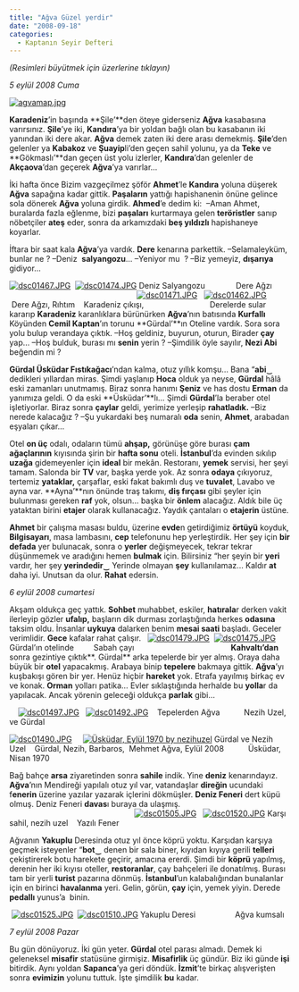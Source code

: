 ```yaml
---
title: "Ağva Güzel yerdir"
date: "2008-09-18"
categories: 
  - Kaptanın Seyir Defteri
---
```


_(Resimleri büyütmek için üzerlerine tıklayın)_

_5 eylül 2008 Cuma_

[![agvamap.jpg](../uploads/2008/09/agvamap.jpg)](../uploads/2008/09/agvamap.jpg "agvamap.jpg") 

**Karadeniz**’in başında **Şile’**den öteye giderseniz **Ağva** kasabasına varırsınız. **Şile**’ye iki, **Kandıra**’ya bir yoldan bağlı olan bu kasabanın iki yanından iki dere akar. **Ağva** demek zaten iki dere arası demekmiş. **Şile**’den gelenler ya **Kabakoz** ve **Şuayip**li’den geçen sahil yolunu, ya da [](../uploads/2008/09/dsc01475.jpg "dsc01475.JPG")**Teke** ve **Gökmaslı’**dan geçen üst yolu izlerler, **Kandıra**’dan gelenler de **Akçaova**’dan geçerek **Ağva**’ya varırlar…

İki hafta önce Bizim vazgeçilmez şöför **Ahmet**’le **Kandıra** yoluna düşerek **Ağva** sapağına kadar gittik. **Paşaların** yattığı hapishanenin önüne gelince sola dönerek **Ağva** yoluna girdik. **Ahmed**’e dedim ki:  –Aman Ahmet, buralarda fazla eğlenme, bizi **paşaları** kurtarmaya gelen **teröristler** sanıp nöbetçiler **ateş** eder, sonra da arkamızdaki **beş yıldızlı** hapishaneye koyarlar.

İftara bir saat kala **Ağva**’ya vardık. **Dere** kenarına parkettik. –Selamaleyküm, bunlar ne ? –Deniz  **salyangozu**… –Yeniyor mu  ? –Biz yemeyiz, **dışarıya** gidiyor… 

[![dsc01467.JPG](../uploads/2008/09/dsc01467.JPG)](../uploads/2008/09/dsc01467.jpg "dsc01467.JPG")  [![dsc01474.JPG](../uploads/2008/09/dsc01474.JPG)](../uploads/2008/09/dsc01474.jpg "dsc01474.JPG") Deniz Salyangozu              Dere Ağzı                                                           [![dsc01471.JPG](../uploads/2008/09/dsc01471.JPG)](../uploads/2008/09/dsc01471.jpg "dsc01471.JPG")   [![dsc01462.JPG](../uploads/2008/09/dsc01462.JPG)](../uploads/2008/09/dsc01462.jpg "dsc01462.JPG")       Dere Ağzı, Rıhtım    Karadeniz çıkışı,                              Derelerde sular kararıp **Karadeniz** karanlıklara bürünürken **Ağva**’nın batısında **Kurfallı** Köyünden **Cemil Kaptan**’ın torunu **Gürdal’**ın Oteline vardık. Sora sora yolu bulup verandaya çıktık. –Hoş geldiniz, buyurun, oturun, Birader **çay** yap… –Hoş bulduk, burası mı **senin** yerin ? –Şimdilik öyle sayılır, **Nezi Abi** beğendin mi ? 

**Gürdal Üsküdar Fıstıkağacı**’ndan kalma, otuz yıllık komşu… Bana “**abi**‿ dedikleri yıllardan miras. Şimdi yaşlanıp **Hoca** olduk ya neyse, **Gürdal** hâlâ eski zamanları unutmamış. Biraz sonra hanımı **Şeniz** ve has dostu **Erman** da yanımıza geldi. O da eski **Üsküdar’**lı… Şimdi **Gürdal**’la beraber otel işletiyorlar. Biraz sonra **çaylar** geldi, yerimize yerleşip **rahatladık.** –Biz nerede kalacağız ? –Şu yukardaki beş numaralı **oda** senin, **Ahmet**, arabadan eşyaları çıkar…

Otel **on üç** odalı, odaların tümü **ahşap,** görünüşe göre burası **çam ağaçlarının** kıyısında şirin bir **hafta sonu** oteli. **İstanbul**’da evinden sıkılıp **uzağa** gidemeyenler için **ideal** bir mekân. Restoranı, **yemek** servisi, her şeyi tamam. Salonda bir **TV** var, başka yerde yok. Az sonra **odaya** çıkıyoruz, tertemiz **yataklar,** çarşaflar, eski fakat bakımlı duş ve **tuvalet**, Lavabo ve ayna var. **Ayna’**nın önünde traş takımı, **diş fırçası** gibi şeyler için bulunması gereken **raf** yok, olsun... başka bir **önlem** alacağız. Aldık bile üç yataktan birini **etajer** olarak kullanacağız. Yaydık çantaları o **etajerin** üstüne.

**Ahmet** bir çalışma masası buldu, üzerine **evde**n getirdiğimiz **örtüyü** koyduk, **Bilgisayarı**, masa lambasını, **cep** telefonunu hep yerleştirdik. Her şey için **bir defada** yer bulunacak, sonra o **yerler** değişmeyecek, tekrar tekrar düşünmemek ve aradığını hemen **bulmak** için. Bilirsiniz “her şeyin bir **yeri** vardır, her şey **yerindedir‿** Yerinde olmayan **şey** kullanılamaz… Kaldır **at** daha iyi. Unutsan da olur. **Rahat** edersin.                                                            

_6 eylül 2008 cumartesi_

Akşam oldukça geç yattık. **Sohbet** muhabbet, eskiler, **hatırala**r derken vakit ilerleyip gözler **ufalıp,** başların dik durması zorlaştığında herkes **odasına** taksim oldu. İnsanlar **uykuya** dalarken benim **mesai saati** başladı. Geceler verimlidir. **Gece** kafalar rahat çalışır.   [![dsc01479.JPG](../uploads/2008/09/dsc01479.JPG)](../uploads/2008/09/dsc01479.jpg "dsc01479.JPG")  [![dsc01475.JPG](../uploads/2008/09/dsc01475.JPG)](../uploads/2008/09/dsc01475.jpg "dsc01475.JPG") Gürdal’ın otelinde         Sabah çayı                                            **Kahvaltı’dan** sonra gezintiye çıktık**. Gürdal** arka tepelerde bir yer almış. Oraya daha büyük bir **otel** yapacakmış. Arabaya binip **tepelere** bakmaya gittik. **Ağva**’yı kuşbakışı gören bir yer. Henüz hiçbir **hareket** yok. Etrafa yayılmış birkaç ev ve konak. **Orman** yolları patika… Evler sıklaştığında herhalde bu **yolla**r da yapılacak. Ancak yörenin geleceği oldukça **parlak** gibi…

    [![dsc01497.JPG](../uploads/2008/09/dsc01497.JPG)](../uploads/2008/09/dsc01497.jpg "dsc01497.JPG")   [![dsc01492.JPG](../uploads/2008/09/dsc01492.JPG)](../uploads/2008/09/dsc01492.jpg "dsc01492.JPG")    Tepelerden Ağva           Nezih Uzel, ve Gürdal 

[![dsc01490.JPG](../uploads/2008/09/dsc01490.JPG)](../uploads/2008/09/dsc01490.jpg "dsc01490.JPG")     [![Üsküdar, Eylül 1970 by nezihuzel](http://farm1.static.flickr.com/191/451214414_9f978594a2_m.jpg)](http://null/photos/nezihuzel/451214414/ "Üsküdar, Eylül 1970 by nezihuzel") Gürdal ve Nezih Uzel    Gürdal, Nezih, Barbaros,  Mehmet Ağva, Eylül 2008           Üsküdar, Nisan 1970 

Bağ bahçe **arsa** ziyaretinden sonra **sahile** indik. Yine **deniz** kenarındayız. **Ağva**’nın Mendireği yapılalı otuz yıl var, vatandaşlar **direğin** ucundaki f**enerin** üzerine yazılar yazarak içlerini dökmüşler. **Deniz Feneri** dert küpü olmuş. Deniz Feneri **davas**ı buraya da ulaşmış.                                                          [![dsc01505.JPG](../uploads/2008/09/dsc01505.JPG)](../uploads/2008/09/dsc01505.jpg "dsc01505.JPG")   [![dsc01520.JPG](../uploads/2008/09/dsc01520.JPG)](../uploads/2008/09/dsc01520.jpg "dsc01520.JPG") Karşı sahil, nezih uzel    Yazılı Fener

Ağvanın **Yakuplu** Deresinda otuz yıl önce köprü yoktu. Karşıdan karşıya geçmek isteyenler “**bot‿** denen bir sala biner, kıyıdan kıyıya gerili **telleri** çekiştirerek botu harekete geçirir, amacına ererdi. Şimdi bir **köprü** yapılmış, derenin her iki kıyısı oteller, **restoranlar**, çay bahçeleri ile donatılmış. Burası tam bir yerli **turist** pazarına dönmüş. **İstanbul**’un kalabalığından bunalanlar için en birinci **havalanma** yeri. Gelin, görün, **çay** için, yemek yiyin. Derede **pedallı** yunus’a  binin.

 [![dsc01525.JPG](../uploads/2008/09/dsc01525.JPG)](../uploads/2008/09/dsc01525.jpg "dsc01525.JPG")  [![dsc01510.JPG](../uploads/2008/09/dsc01510.JPG)](../uploads/2008/09/dsc01510.jpg "dsc01510.JPG") Yakuplu Deresi                  Ağva kumsalı

_7 eylül 2008 Pazar_

Bu gün dönüyoruz. İki gün yeter. **Gürdal** otel parası almadı. Demek ki geleneksel **misafir** statüsüne girmişiz. **Misafirlik** üç gündür. Biz iki günde **işi** bitirdik. Aynı yoldan **Sapanca**’ya geri döndük. **İzmit**’te birkaç alışverişten sonra **evimizin** yolunu tuttuk. İşte şimdilik **bu** kadar.
